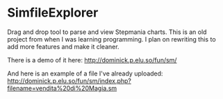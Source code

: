 # SimfileExplorer
Drag and drop tool to parse and view Stepmania charts. This is an old project from when I was learning programming. I plan on rewriting this to add more features and make it cleaner.


There is a demo of it here: http://dominick.p.elu.so/fun/sm/

And here is an example of a file I've already uploaded: http://dominick.p.elu.so/fun/sm/index.php?filename=vendita%20di%20Magia.sm
